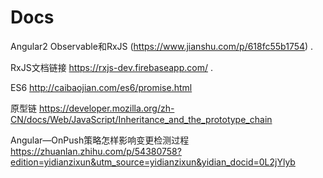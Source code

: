 # Docs
Angular2 Observable和RxJS (https://www.jianshu.com/p/618fc55b1754) .

RxJS文档链接 https://rxjs-dev.firebaseapp.com/ .

ES6 http://caibaojian.com/es6/promise.html

原型链 https://developer.mozilla.org/zh-CN/docs/Web/JavaScript/Inheritance_and_the_prototype_chain

Angular—OnPush策略怎样影响变更检测过程 https://zhuanlan.zhihu.com/p/54380758?edition=yidianzixun&utm_source=yidianzixun&yidian_docid=0L2jYlyb
